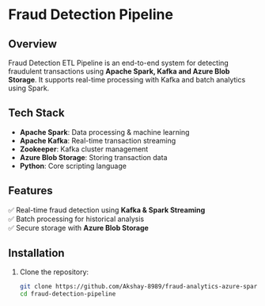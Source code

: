 # Fraud Detection Pipeline  

## Overview  
Fraud Detection ETL Pipeline is an end-to-end system for detecting fraudulent transactions using **Apache Spark, Kafka and Azure Blob Storage**. It supports real-time processing with Kafka and batch analytics using Spark.  

## Tech Stack  
- **Apache Spark**: Data processing & machine learning  
- **Apache Kafka**: Real-time transaction streaming  
- **Zookeeper**: Kafka cluster management  
- **Azure Blob Storage**: Storing transaction data  
- **Python**: Core scripting language  

## Features  
✅ Real-time fraud detection using **Kafka & Spark Streaming**  
✅ Batch processing for historical analysis  
✅ Secure storage with **Azure Blob Storage**  

## Installation  

1. Clone the repository:  
   ```sh
   git clone https://github.com/Akshay-8989/fraud-analytics-azure-spark.git
   cd fraud-detection-pipeline
